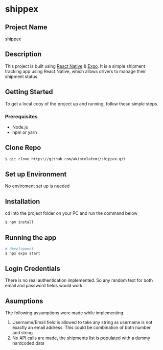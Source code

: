 # shippex

## Project Name

shippex

## Description

This project is built using [React Native](http://reactnative.dev) & [Expo](http://docs.expo.dev). It is a simple shipment tracking app using React Native, which allows drivers to manage their shipment status.

## Getting Started

To get a local copy of the project up and running, follow these simple steps.

### Prerequisites

- Node.js
- npm or yarn

## Clone Repo

```bash
$ git clone https://github.com/akintolafemi/shippex.git
```

## Set up Environment

No enviroment set up is needed

## Installation

cd into the project folder on your PC and run the command below

```bash
$ npm install
```

## Running the app

```bash
# development
$ npx expo start
```

## Login Credentials

There is no real authentication implemented. So any random text for both email and password fields would work.

## Asumptions

The following assumptions were made while implementing

1. Username/Email field is allowed to take any string as username is not exactly an email address. This could be combination of both number and string
2. No API calls are made, the shipments list is populated with a dummy hardcoded data
